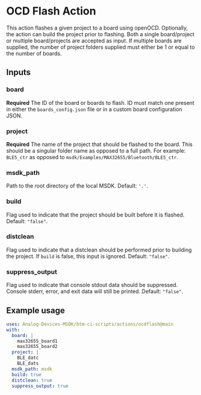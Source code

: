# OCD Flash Action

This action flashes a given project to a board using openOCD. Optionally, the action can build the project prior to flashing. Both a single board/project or multiple board/projects are accepted as input. If multiple boards are supplied, the number of project folders supplied must either be 1 or equal to the number of boards.

## Inputs

### board

**Required** The ID of the board or boards to flash. ID must match one present in either the `boards_config.json` file or in a custom board configuration JSON.

### project

**Required** The name of the project that should be flashed to the board. This should be a singular folder name as opposed to a full path. For example: `BLE5_ctr` as opposed to `msdk/Examples/MAX32655/Bluetooth/BLE5_ctr`.

### msdk_path

Path to the root directory of the local MSDK. Default: `'.'`.

### build

Flag used to indicate that the project should be built before it is flashed. Default: `"false"`.

### distclean

Flag used to indicate that a distclean should be performed prior to building the project. If `build` is false, this input is ignored. Default: `"false"`.

### suppress_output

Flag used to indicate that console stdout data should be suppressed. Console stderr, error, and exit data will still be printed. Default: `"false"`.

## Example usage

```yaml
uses: Analog-Devices-MSDK/btm-ci-scripts/actions/ocdflash@main
with:
  board: |
    max32655_board1
    max32655_board2
  project: |
    BLE_datc
    BLE_dats
  msdk_path: msdk
  build: true
  distclean: true
  suppress_output: true
```